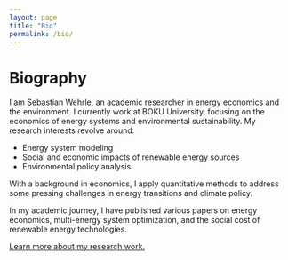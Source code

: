 ```yaml
---
layout: page
title: "Bio"
permalink: /bio/
---
```


# Biography

I am Sebastian Wehrle, an academic researcher in energy economics and the environment. 
I currently work at BOKU University, focusing on the economics of energy systems and environmental sustainability. My research interests revolve around:
- Energy system modeling
- Social and economic impacts of renewable energy sources
- Environmental policy analysis

With a background in economics, I apply quantitative methods to address some pressing challenges in energy transitions and climate policy.

In my academic journey, I have published various papers on energy economics, multi-energy system optimization, and the social cost of renewable energy technologies.

[Learn more about my research work.](./research/)
